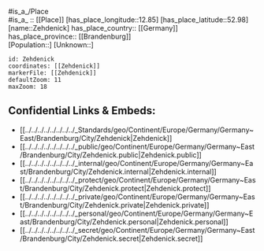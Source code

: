 ﻿---
location: [52.98,12.85] 
mapzoom: [7,12] 
mapmarker: city 
type: City
tags:
- geo/City


SpocWebEntityId: 35800
isDeleted: false
confidential: public

---
#is_a_/Place  
#is_a_ :: [[Place]] 
[has_place_longitude::12.85] 
[has_place_latitude::52.98] 
[name::Zehdenick] 
has_place_country:: [[Germany]]  
has_place_province:: [[Brandenburg]]  
[Population::] 
[Unknown::] 


```leaflet
id: Zehdenick
coordinates: [[Zehdenick]] 
markerFile: [[Zehdenick]] 
defaultZoom: 11 
maxZoom: 18
```


## Confidential Links & Embeds: 
- [[../../../../../../../../_Standards/geo/Continent/Europe/Germany/Germany~East/Brandenburg/City/Zehdenick|Zehdenick]] 
- [[../../../../../../../../_public/geo/Continent/Europe/Germany/Germany~East/Brandenburg/City/Zehdenick.public|Zehdenick.public]] 
- [[../../../../../../../../_internal/geo/Continent/Europe/Germany/Germany~East/Brandenburg/City/Zehdenick.internal|Zehdenick.internal]] 
- [[../../../../../../../../_protect/geo/Continent/Europe/Germany/Germany~East/Brandenburg/City/Zehdenick.protect|Zehdenick.protect]] 
- [[../../../../../../../../_private/geo/Continent/Europe/Germany/Germany~East/Brandenburg/City/Zehdenick.private|Zehdenick.private]] 
- [[../../../../../../../../_personal/geo/Continent/Europe/Germany/Germany~East/Brandenburg/City/Zehdenick.personal|Zehdenick.personal]] 
- [[../../../../../../../../_secret/geo/Continent/Europe/Germany/Germany~East/Brandenburg/City/Zehdenick.secret|Zehdenick.secret]] 
